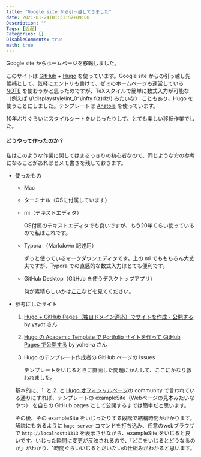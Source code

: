 ```yaml
---
title: "Google site から引っ越してきました"
date: 2021-01-24T01:31:57+09:00
Description: ""
Tags: [近況]
Categories: []
DisableComments: true
math: true
---
```


Google site からホームページを移転しました。<!--more-->

このサイトは [GitHub](https://github.co.jp/) + [Hugo](https://gohugo.io/) を使っています。Google site からの引っ越し先候補として、気軽にエントリも書けて、ゼミのホームページも運営している [NOTE](https://note.com/) を使おうかと思ったのですが、TeXスタイルで簡単に数式入力が可能な（例えば \\(\displaystyle\int_0^\infty f(z)dz\\) みたいな） こともあり、Hugo を使うことにしました。テンプレートは [Anatole](https://themes.gohugo.io/themes/anatole/) を使っています。

10年ぶりぐらいにスタイルシートをいじったりして、とても楽しい移転作業でした。

#### どうやって作ったのか？

私はこのような作業に関してはまるっきりの初心者なので、同じような方の参考になることがあればとメモ書きを残しておきます。

- 使ったもの

  - Mac

  - ターミナル（OSに付属しています）

  - mi（テキストエディタ）

    OS付属のテキストエディタでも良いですが、もう20年くらい使っているので私はこれです。

  - Typora （Markdown 記述用）

    ずっと使っているマークダウンエディタです。上の mi でももちろん大丈夫ですが、Typora での直感的な数式入力はとても便利です。

  - GitHub Desktop（GitHub を使うデスクトップアプリ）

    何が素晴らしいかは[ここ](https://ferret-plus.com/8498)などを見てください。

- 参考にしたサイト

  1. [Hugo + GitHub Pages（独自ドメイン適応）でサイトを作成・公開する](https://qiita.com/ysdyt/items/a581277dd1312a0e83c3) by ysydt さん

  2. [Hugo の Academic Template で Portfolio サイトを作って GitHub Pages で公開する](https://yohei-a.hatenablog.jp/entry/20210102/1609593616) by yohei-a さん

  3. Hugo のテンプレート作成者の GitHub ページの Issues 

     テンプレートをいじるときに直面した問題にかんして、ここにかなり救われました。

  基本的に、1. と 2. と [Hugo オフィシャルページ](https://gohugo.io/)の community で言われている通りにすれば、テンプレートの exampleSite（Webページの見本みたいなやつ） を自らの GitHub pages として公開するまでは簡単だと思います。

  その後、その exampleSite をいじったりする段階で結構時間がかかります。解説にもあるように `hugo server` コマンドを打ち込み、任意のwebブラウザで `http://localhost:1313` を表示させながら、exampleSite をいじると良いです。いじった瞬間に変更が反映されるので、「どこをいじるとどうなるのか」がわかり、1時間ぐらいいじるとだいたいの仕組みがわかると思います。






